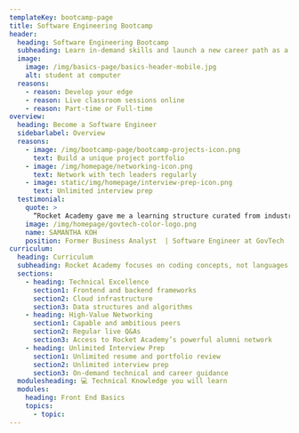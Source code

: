 ```yaml
---
templateKey: bootcamp-page
title: Software Engineering Bootcamp
header:
  heading: Software Engineering Bootcamp
  subheading: Learn in-demand skills and launch a new career path as a Software Engineer
  image:
    image: /img/basics-page/basics-header-mobile.jpg
    alt: student at computer
  reasons:
    - reason: Develop your edge
    - reason: Live classroom sessions online
    - reason: Part-time or Full-time
overview:
  heading: Become a Software Engineer
  sidebarlabel: Overview
  reasons:
    - image: /img/bootcamp-page/bootcamp-projects-icon.png
      text: Build a unique project portfolio
    - image: /img/homepage/networking-icon.png
      text: Network with tech leaders regularly
    - image: static/img/homepage/interview-prep-icon.png
      text: Unlimited interview prep
  testimonial:
    quote: >
      “Rocket Academy gave me a learning structure curated from industry experience. I would not have known what to focus my energy and time on if I were studying on my own.”
    image: /img/homepage/govtech-color-logo.png
    name: SAMANTHA KOH
    position: Former Business Analyst  | Software Engineer at GovTech
curriculum:
  heading: Curriculum
  subheading: Rocket Academy focuses on coding concepts, not languages. Throughout the program, we cover key topics in software engineering that are highly relevant to today's industry, subject to minor alterations to match the changing demands of our students and industry needs.
  sections:
    - heading: Technical Excellence
      section1: Frontend and backend frameworks
      section2: Cloud infrastructure
      section3: Data structures and algorithms
    - heading: High-Value Networking
      section1: Capable and ambitious peers
      section2: Regular live Q&As
      section3: Access to Rocket Academy’s powerful alumni network
    - heading: Unlimited Interview Prep
      section1: Unlimited resume and portfolio review
      section2: Unlimited interview prep
      section3: On-demand technical and career guidance
  modulesheading: 💻 Technical Knowledge you will learn
  modules:
    heading: Front End Basics
    topics:
      - topic:
---
```


